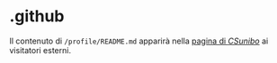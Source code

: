 # .github

Il contenuto di `/profile/README.md` apparirà nella
[pagina di _CSunibo_](https://github.com/csunibo) ai visitatori esterni.
